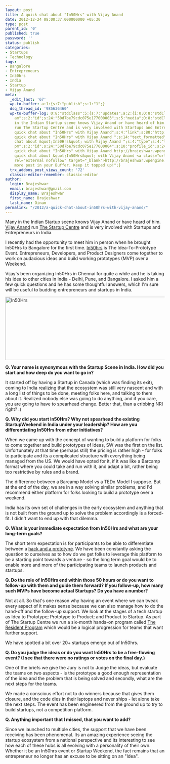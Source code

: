 ```yaml
---
layout: post
title: A quick chat about "In50Hrs" with Vijay Anand
date: 2012-12-24 08:00:37.000000000 +05:30
type: post
parent_id: '0'
published: true
password: ''
status: publish
categories:
- Startups
- Technology
tags:
- Bangalore
- Entrepreneurs
- In50hrs
- India
- Startup
- Vijay Anand
meta:
  _edit_last: '67'
  wp-to-buffer: a:1:{s:7:"publish";s:1:"1";}
  dsq_thread_id: '985636460'
  wp-to-buffer-log: O:8:"stdClass":5:{s:7:"updates";a:2:{i:0;O:8:"stdClass":17:{s:3:"_id";s:24:"50d7be79cdc075e177000003";s:9:"client_id";s:24:"50d3fed61484192756000007";s:10:"created_at";s:10:"1356316281";s:3:"day";s:5:"Today";s:6:"due_at";s:10:"1356319800";s:8:"due_time";s:7:"9:00
    am";s:2:"id";s:24:"50d7be79cdc075e177000003";s:5:"media";O:8:"stdClass":5:{s:8:"original";s:80:"http://brajeshwar.wpengine.com/2012/a-quick-chat-about-in50hrs-with-vijay-anand/";s:11:"description";s:155:"Many
    in the Indian Startup scene knows Vijay Anand or have heard of him. Vijay Anand
    run The Startup Centre and is very involved with Startups and Entrepre";s:5:"title";s:45:"A
    quick chat about "In50Hrs" with Vijay Anand";s:4:"link";s:80:"http://brajeshwar.wpengine.com/2012/a-quick-chat-about-in50hrs-with-vijay-anand/";s:7:"preview";s:156:"http://0.gravatar.com/avatar/cfbad61c3b9bf96572aaa27e061bb80b?s=100&d=http%3A%2F%2F0.gravatar.com%2Favatar%2Fad516503a11cd5ca435acc9bb6523536%3Fs%3D100&r=PG";}s:10:"profile_id";s:24:"4eb36483512f7ec967000000";s:15:"profile_service";s:8:"facebook";s:6:"status";s:6:"buffer";s:4:"text";s:46:"A
    quick chat about "In50Hrs" with Vijay Anand ";s:14:"text_formatted";s:56:"A quick
    chat about &quot;In50Hrs&quot; with Vijay Anand ";s:4:"type";s:4:"link";s:10:"updated_at";s:10:"1356316281";s:7:"user_id";s:24:"000000000000000000011675";s:3:"via";s:3:"api";}i:1;O:8:"stdClass":16:{s:3:"_id";s:24:"50d7be79cdc075e177000004";s:9:"client_id";s:24:"50d3fed61484192756000007";s:10:"created_at";s:10:"1356316281";s:3:"day";s:5:"Today";s:6:"due_at";s:10:"1356319800";s:8:"due_time";s:7:"7:30
    pm";s:2:"id";s:24:"50d7be79cdc075e177000004";s:10:"profile_id";s:24:"000000000000000000011204";s:15:"profile_service";s:7:"twitter";s:6:"status";s:6:"buffer";s:4:"text";s:126:"A
    quick chat about "In50Hrs" with Vijay Anand http://brajeshwar.wpengine.com/2012/a-quick-chat-about-in50hrs-with-vijay-anand/";s:14:"text_formatted";s:283:"A
    quick chat about &quot;In50Hrs&quot; with Vijay Anand <a class="url" href="http://brajeshwar.wpengine.com/2012/a-quick-chat-about-in50hrs-with-vijay-anand/"
    rel="external nofollow" target="_blank">http://brajeshwar.wpengine.com/2012/a-quick-chat-about-in50hrs-with-vijay-anand/</a>";s:4:"type";s:4:"link";s:10:"updated_at";s:10:"1356316281";s:7:"user_id";s:24:"000000000000000000011675";s:3:"via";s:3:"api";}}s:17:"buffer_percentage";s:2:"10";s:12:"buffer_count";s:1:"1";s:7:"success";s:1:"1";s:7:"message";s:48:"One
    more post in your Buffer. Keep it topped up!";}
  trx_addons_post_views_count: '72'
  classic-editor-remember: classic-editor
author:
  login: Brajeshwar
  email: brajeshwar@gmail.com
  display_name: Brajeshwar
  first_name: Brajeshwar
  last_name: Oinam
permalink: "/2012/a-quick-chat-about-in50hrs-with-vijay-anand/"
---
```

<p>Many in the Indian Startup scene knows Vijay Anand or have heard of him. <a href="http://www.vijayanand.name/">Vijay Anand</a> run <a href="http://thestartupcentre.com/">The Startup Centre</a> and is very involved with Startups and Entrepreneurs in India.</p>
<p>I recently had the opportunity to meet him in person when he brought In50Hrs to Bangalore for the first time. <a href="http://www.in50hrs.com/">In50hrs</a> is The Idea-To-Prototype Event. Entrepreneurs, Developers, and Product Designers come together to work on audacious ideas and build working prototypes (MVP) over a Weekend.</p>
<p>Vijay's been organizing In50Hrs in Chennai for quite a while and he is taking his idea to other cities in India - Delhi, Pune, and Bangalore. I asked him a few quick questions and he has some thoughtful answers, which I'm sure will be useful to budding entrepreneurs and startups in India.</p>
<p><img src="{{ site.baseurl }}/assets/2012/12/in50hrs-blr.jpg" alt="In50Hrs" width="800" height="200" class="alignnone size-full wp-image-7155" /></p>
<p><strong>Q. Your name is synonymous with the Startup Scene in India. How did you start and how deep do you want to go in?</strong></p>
<p>It started off by having a Startup in Canada (which was finding its exit), coming to India realizing that the ecosystem was still very nascent and with a long list of things to be done, meeting folks here, and talking to them about it. Realized nobody else was going to do anything, and if you care, you are going to have to spearhead change. Better that, than a cribbing NRI right? :)</p>
<p><strong>Q. Why did you start In50Hrs? Why not spearhead the existing StartupWeekend in India under your leadership? How are you differentiating In50Hrs from other initiatives?</strong></p>
<p>When we came up with the concept of wanting to build a platform for folks to come together and build prototypes of Ideas, SW was the first on the list. Unfortunately at that time (perhaps still) the pricing is rather high - for folks to participate and its a complicated structure with everything being managed from the US. We would have opted for it, if it was like a Barcamp format where you could take and run with it, and adapt a bit, rather being too restrictive by rules and a brand.</p>
<p>The difference between a Barcamp Model vs a TEDx Model I suppose. But at the end of the day, we are in a way solving similar problems, and I'd recommend either platform for folks looking to build a prototype over a weekend.</p>
<p>India has its own set of challenges in the early ecosystem and anything that is not built from the ground up to solve the problem accordingly is a forced-fit. I didn't want to end up with that dilemma.</p>
<p><strong>Q. What is your immediate expectation from In50Hrs and what are your long-term goals?</strong></p>
<p>The short term expectation is for participants to be able to differentiate between a <a href="//www.in50hrs.com/blog/2012/7/17/a-prototype-vs-a-hack.html">hack and a prototype</a>. We have been constantly asking the question to ourselves as to how do we get folks to leverage this platform to be a starting point towards a venture - so the long term goal would be to enable more and more of the participating teams to launch products and startups.</p>
<p><strong>Q. Do the role of In50Hrs end within those 50 hours or do you want to follow-up with them and guide them forward? If you follow-up, how many such MVPs have become actual Startups? Do you have a number?</strong></p>
<p>Not at all. So that's one reason why having an event where we can tweak every aspect of it makes sense because we can also manage how to do the hand-off and the follow-up support. We look at the stages of a tech startup as Idea to Prototype; Prototype to Product; and Product to Startup. As part of The Startup Centre we run a six-month hands-on program called <a href="//www.thestartupcentre.com/resident">The Resident Program</a> which would be a logical progression for teams that want further support.</p>
<p>We have spotted a bit over 20+ startups emerge out of In50hrs.</p>
<p><strong>Q. Do you judge the ideas or do you want In50Hrs to be a free-flowing event? (I see that there were no ratings or votes on the final day.)</strong></p>
<p>One of the briefs we give the Jury is not to Judge the ideas, but evaluate the teams on two aspects - is the prototype a good enough representation of the idea and the problem that is being solved and secondly, what are the next steps for the teams.</p>
<p>We made a conscious effort not to do winners because that gives them closure, and the code dies in their laptops and never ships - let alone take the next steps. The event has been engineered from the ground up to try to build startups, not a competition platform.</p>
<p><strong>Q. Anything important that I missed, that you want to add?</strong></p>
<p>Since we launched to multiple cities, the support that we have been receiving has been phenomenal. Its an amazing experience seeing the startup ecosystem from a national perspective and its interesting to see how each of these hubs is all evolving with a personality of their own. Whether it be an In50hrs event or Startup Weekend, the fact remains that an entrepreneur no longer has an excuse to be sitting on an "Idea".</p>
